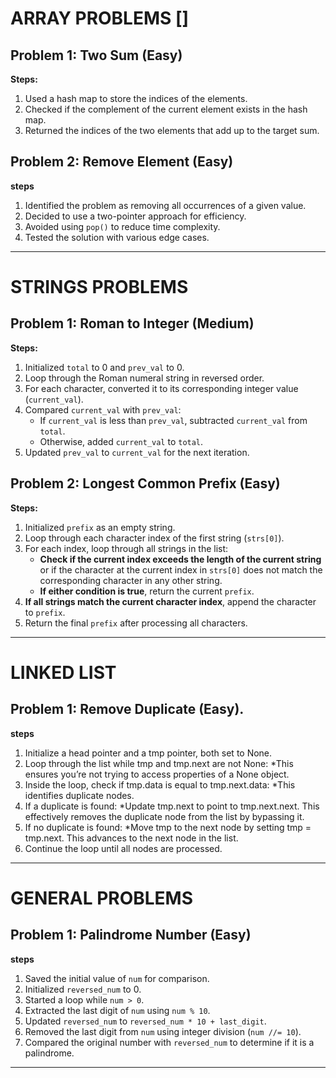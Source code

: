 # ARRAY PROBLEMS []
## Problem 1: Two Sum (Easy)
**Steps:**
1. Used a hash map to store the indices of the elements.
2. Checked if the complement of the current element exists in the hash map.
3. Returned the indices of the two elements that add up to the target sum.

## Problem 2: Remove Element (Easy)
**steps** 
1. Identified the problem as removing all occurrences of a given value.
2. Decided to use a two-pointer approach for efficiency.
3. Avoided using `pop()` to reduce time complexity.
4. Tested the solution with various edge cases.

---

# STRINGS PROBLEMS
## Problem 1: Roman to Integer (Medium)
**Steps:**
1. Initialized `total` to 0 and `prev_val` to 0.
2. Loop through the Roman numeral string in reversed order.
3. For each character, converted it to its corresponding integer value (`current_val`).
4. Compared `current_val` with `prev_val`:
   - If `current_val` is less than `prev_val`, subtracted `current_val` from `total`.
   - Otherwise, added `current_val` to `total`.
5. Updated `prev_val` to `current_val` for the next iteration.

## Problem 2: Longest Common Prefix (Easy)
**Steps:**
1. Initialized `prefix` as an empty string.
2. Loop through each character index of the first string (`strs[0]`).
3. For each index, loop through all strings in the list:
   - **Check if the current index exceeds the length of the current string** or if the character at the current index in `strs[0]` does not match the corresponding character in any other string.
   - **If either condition is true**, return the current `prefix`.
4. **If all strings match the current character index**, append the character to `prefix`.
5. Return the final `prefix` after processing all characters.

---


# LINKED LIST
## Problem 1: Remove Duplicate (Easy).
**steps** 
1. Initialize a head pointer and a tmp pointer, both set to None.
2. Loop through the list while tmp and tmp.next are not None:
   *This ensures you’re not trying to access properties of a None object.
3. Inside the loop, check if tmp.data is equal to tmp.next.data:
   *This identifies duplicate nodes.
4. If a duplicate is found:
   *Update tmp.next to point to tmp.next.next. This effectively removes the duplicate node from the list by bypassing it.
5. If no duplicate is found:
   *Move tmp to the next node by setting tmp = tmp.next. This advances to the next node in the list.
6. Continue the loop until all nodes are processed.


---

# GENERAL PROBLEMS
## Problem 1: Palindrome Number (Easy)
**steps** 
1. Saved the initial value of `num` for comparison.
2. Initialized `reversed_num` to 0.
3. Started a loop while `num > 0`.
4. Extracted the last digit of `num` using `num % 10`.
5. Updated `reversed_num` to `reversed_num * 10 + last_digit`.
6. Removed the last digit from `num` using integer division (`num //= 10`).
7. Compared the original number with `reversed_num` to determine if it is a palindrome.

---

